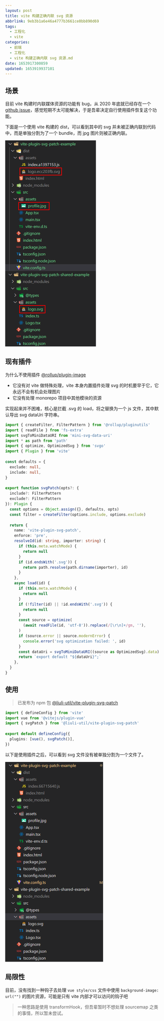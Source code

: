 ```yaml
---
layout: post
title: vite 构建正确内联 svg 资源
abbrlink: 9eb3b1a6e46a4777b3661ce0bb890d69
tags:
  - 工程化
  - vite
categories:
  - 前端
  - 工程化
  - vite 构建正确内联 svg 资源.md
date: 1653917300859
updated: 1653919937101
---
```


## 场景

目前 vite 构建时内联媒体资源的功能有 bug，从 2020 年底就已经存在一个 [github issue](https://github.com/vitejs/vite/issues/1204)，感觉短期不太可能解决，于是吾辈决定自行使用插件恢复这个功能。

下面是一个使用 vite 构建的 dist，可以看到其中的 svg 并未被正确内联到代码中，而是单独分割为了一个 bundle，而 jpg 图片则被正确内联。

![1653919149233](/resources/96c0e9443b0d476cb48d81a8c0a25f1f.png)

## 现有插件

为什么不使用插件 [@rollup/plugin-image](https://github.com/rollup/plugins/tree/master/packages/image)

*   它没有对 vite 做特殊处理，vite 本身内置插件处理 svg 的时机要早于它，它永远不会有机会处理图片
*   它没有处理 monorepo 项目中其他模块的资源

实现起来并不困难，核心是拦截 .svg 的 load，将之替换为一个 js 文件，其中默认导出 svg dataUri 字符串。

```ts
import { createFilter, FilterPattern } from '@rollup/pluginutils'
import { readFile } from 'fs-extra'
import svgToMiniDataURI from 'mini-svg-data-uri'
import * as path from 'path'
import { optimize, OptimizedSvg } from 'svgo'
import { Plugin } from 'vite'

const defaults = {
  exclude: null,
  include: null,
}

export function svgPatch(opts?: {
  include?: FilterPattern
  exclude?: FilterPattern
}): Plugin {
  const options = Object.assign({}, defaults, opts)
  const filter = createFilter(options.include, options.exclude)

  return {
    name: 'vite-plugin-svg-patch',
    enforce: 'pre',
    resolveId(id: string, importer: string) {
      if (this.meta.watchMode) {
        return null
      }
      if (id.endsWith('.svg')) {
        return path.resolve(path.dirname(importer), id)
      }
    },
    async load(id) {
      if (this.meta.watchMode) {
        return null
      }
      if (!filter(id) || !id.endsWith('.svg')) {
        return null
      }
      const source = optimize(
        (await readFile(id, 'utf-8')).replace(/[\r\n]+/gm, ''),
      )
      if (source.error || source.modernError) {
        console.error('svg optimization failed: ', id)
      }
      const dataUri = svgToMiniDataURI((source as OptimizedSvg).data)
      return `export default "${dataUri}";`
    },
  }
}
```

## 使用

> 已发布为 npm 包 [@liuli-util/vite-plugin-svg-patch](https://npmjs.com/@liuli-util/vite-plugin-svg-patch)

```ts
import { defineConfig } from 'vite'
import vue from '@vitejs/plugin-vue'
import { svgPatch } from '@liuli-util/vite-plugin-svg-patch'

export default defineConfig({
  plugins: [vue(), svgPatch()],
})
```

以下是使用插件之后，可以看到 svg 文件没有被单独分割为一个文件了。

![1653919908486](/resources/f71f59c5dc304863928734a1ed0a281c.png)

## 局限性

目前，没有找到一种钩子去处理 `vue style/css` 文件中使用 `background-image: url("")` 的图片资源，可能是只有 vite 内部才可以访问的钩子吧

> 一种思路是使用 transformHook，但吾辈暂时不想处理 sourcemap 之类的事情，所以暂未尝试。
